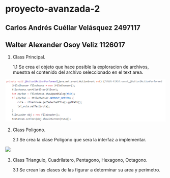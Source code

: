 # proyecto-avanzada-2

## Carlos Andrés Cuéllar Velásquez 2497117
## Walter Alexander Osoy Veliz 1126017

1.  Class Principal.

     1.1 Se crea el objeto que hace posible la exploracion de archivos, muestra el contenido del archivo seleccionado en el text area.

 ![](PR/1.png)
 
2.  Class Poligono.

     2.1 Se crea la clase Poligono que sera la interfaz a implementar.

 ![](L7/2.png)
 
 3.  Class Triangulo, Cuadrilatero, Pentagono, Hexagono, Octagono.

     3.1 Se crean las clases de las figurar a determinar su area y perimetro.


